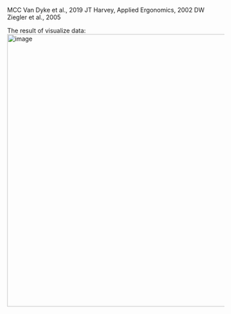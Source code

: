 MCC Van Dyke et al., 2019
JT Harvey, Applied Ergonomics, 2002
DW Ziegler et al., 2005

The result of visualize data:
<img width="633" alt="image" src="https://github.com/ScarletAnnaZ/CS_Assignment/assets/145779988/3bfa505a-9b19-4a24-a6e0-70134c5642b7">
